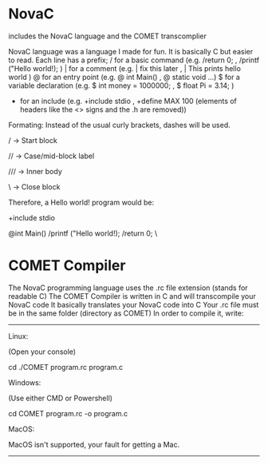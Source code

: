 # NovaC

includes the NovaC language and the COMET transcomplier

NovaC language was a language I made for fun.
It is basically C but easier to read.
Each line has a prefix;
/ for a basic command (e.g. /return 0; , /printf ("Hello world!); )
| for a comment (e.g. | fix this later , | This prints hello world )
@ for an entry point (e.g. @ int Main() , @ static void ...)
$ for a variable declaration (e.g. $ int money = 1000000; , $ float Pi = 3.14; ) 
+ for an include (e.g. +include stdio , +define MAX 100 (elements of headers like the <> signs and the .h are removed))

Formating: 
Instead of the usual curly brackets, dashes will be used.

/ → Start block

// → Case/mid-block label

/// → Inner body

\ → Close block

Therefore, a Hello world! program would be:

+include stdio

@int Main()
 /printf ("Hello world!);
 /return 0;
\

# COMET Compiler

The NovaC programming language uses the .rc file extension (stands for readable C)
The COMET Compiler is written in C and will transcompile your NovaC code
It basically translates your NovaC code into C
Your .rc file must be in the same folder (directory as COMET)
In order to compile it, write:

------

Linux:

(Open your console)

cd <directory where COMET is installed>
./COMET program.rc program.c

Windows:

(Use either CMD or Powershell)

cd <directory where COMET is installed>
COMET program.rc -o program.c

MacOS:

MacOS isn't supported, your fault for getting a Mac.

-----




